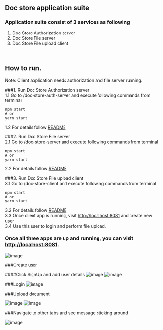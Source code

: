 ## Doc store application suite
  
###  Application suite consist of 3 services as following

1. Doc Store Authorization server
2. Doc Store File server
3. Doc Store File upload client
  

<br/>  


## How to run.

Note: Client application needs authorization and file server running.

###1. Run Doc Store Authorization server </br>
1.1 Go to /doc-store-auth-server and execute following commands from terminal
 
```
npm start
# or
yarn start
```
  
1.2 For details follow <a href="./docstore/doc-store-auth-server/README.md">README</a></br>

###2. Run Doc Store File server </br>
2.1 Go to /doc-store-server and execute following commands from terminal
 
```
npm start
# or
yarn start
```
  
2.2 For details follow <a href="./docstore/doc-store-server/README.md">README</a></br>

###3. Run Doc Store File upload client </br>
3.1 Go to /doc-store-client and execute following commands from terminal
 
```
npm start
# or
yarn start
```
  
3.2 For details follow <a href="./docstore/doc-store-client/README.md">README</a></br>
3.3 Once client app is running, visit [http://localhost:8081](http://localhost:8081) and create new user</br>
3.4 Use this user to login and perform file upload.

### Once all three apps are up and running, you can visit [http://localhost:8081](http://localhost:8081).
![image](https://user-images.githubusercontent.com/5236289/170864102-97075df5-aa73-48af-9e27-0170902520e6.png)

###Create user

####Click SignUp and add user details
![image](https://user-images.githubusercontent.com/5236289/170864207-6d2de2f6-d4c5-4bc3-98b9-b6ab52f5f8eb.png)
![image](https://user-images.githubusercontent.com/5236289/170864244-d69d2eb3-f18f-4b3d-b7e7-6d18f12892bf.png)

###Login
![image](https://user-images.githubusercontent.com/5236289/170864268-eec795a8-543a-4d78-9574-a3f3beddd377.png)

###Upload document

![image](https://user-images.githubusercontent.com/5236289/170864314-435d157f-0f3d-4f74-bfdd-354c3bf77e69.png)
![image](https://user-images.githubusercontent.com/5236289/170864351-85543d3c-41dc-4ed1-9dd5-afc306e46431.png)

###Navigate to other tabs and see message sticking around

![image](https://user-images.githubusercontent.com/5236289/170864398-8b19e1d0-2bf1-474a-b963-a2bc8e0271d0.png)


